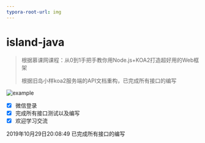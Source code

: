 ```yaml
---
typora-root-url: img
---
```


# island-java



> 根据慕课网课程：从0到1手把手教你用Node.js+KOA2打造超好用的Web框架
>
> 根据旧岛小样koa2服务端的API文档重构，已完成所有接口的编写



![example](/example.png)

- [x] 微信登录
- [x] 完成所有接口测试以及编写
- [x] 欢迎学习交流

2019年10月29日20:08:49
已完成所有接口的编写